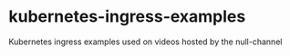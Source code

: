 # kubernetes-ingress-examples
Kubernetes ingress examples used on videos hosted by the null-channel
